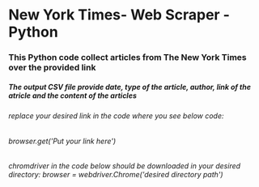 # New York Times- Web Scraper - Python
### This Python code collect articles from The New York Times over the provided link
##### The output CSV file provide date, type of the article, author, link of the atricle and the content of the articles
###### replace your desired link in the code where you see below code: 
###### browser.get('Put your link here')
###### chromdriver in the code below should be downloaded in your desired directory:  browser = webdriver.Chrome('desired directory path')

